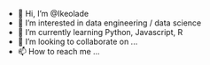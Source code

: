 - 👋 Hi, I’m @Ikeolade
- 👀 I’m interested in data engineering / data science
- 🌱 I’m currently learning Python, Javascript, R
- 💞️ I’m looking to collaborate on ...
- 📫 How to reach me ...

<!---
Ikeolade/Ikeolade is a ✨ special ✨ repository because its `README.md` (this file) appears on your GitHub profile.
You can click the Preview link to take a look at your changes.
--->
